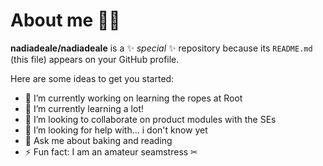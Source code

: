 # About me 🥸👋


**nadiadeale/nadiadeale** is a ✨ _special_ ✨ repository because its `README.md` (this file) appears on your GitHub profile.

Here are some ideas to get you started:

- 🔭 I’m currently working on learning the ropes at Root
- 🌱 I’m currently learning a lot!
- 👯 I’m looking to collaborate on product modules with the SEs
- 🤔 I’m looking for help with... i don't know yet
- 💬 Ask me about baking and reading
- ⚡ Fun fact: I am an amateur seamstress ✂

